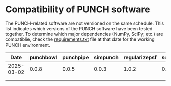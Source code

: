 # Compatibility of PUNCH software

The PUNCH-related software are not versioned on the same schedule. 
This list indicates which versions of the PUNCH software have been tested together. 
To determine which major dependencies (NumPy, SciPy, etc.) are compatiblie, check the [requirements.txt](requirements.txt) 
file at that date for the working PUNCH environment. 

| Date       | punchbowl | punchpipe | simpunch | regularizepsf | solpolpy | thuban |
|------------|-----------|-----------|----------|---------------|----------|--------|
| 2025-03-02 | 0.0.8     | 0.0.5     | 0.0.3    | 1.0.2         | 0.4.0    | 0.0.5  |
|            |           |           |          |               |          |        |
|            |           |           |          |               |          |        |
